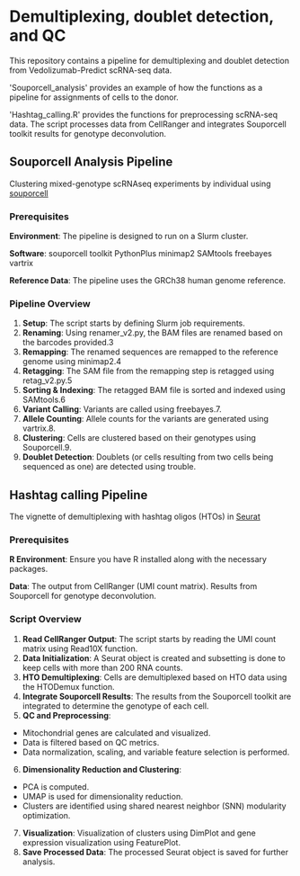 # Demultiplexing, doublet detection, and QC

This repository contains a pipeline for demultiplexing and doublet detection from Vedolizumab-Predict scRNA-seq data.

'Souporcell_analysis' provides an example of how the functions as a pipeline for assignments of cells to the donor. 

'Hashtag_calling.R' provides the functions for preprocessing scRNA-seq data. The script processes data from CellRanger and integrates Souporcell toolkit results for genotype deconvolution.

## Souporcell Analysis Pipeline 

Clustering mixed-genotype scRNAseq experiments by individual using [souporcell](https://github.com/wheaton5/souporcell)

### Prerequisites
**Environment**: The pipeline is designed to run on a Slurm cluster.

**Software**:
souporcell toolkit
PythonPlus
minimap2
SAMtools
freebayes
vartrix

**Reference Data**: The pipeline uses the GRCh38 human genome reference.

### Pipeline Overview
1. **Setup**: The script starts by defining Slurm job requirements.
2. **Renaming**: Using renamer_v2.py, the BAM files are renamed based on the barcodes provided.3
3. **Remapping**: The renamed sequences are remapped to the reference genome using minimap2.4
4. **Retagging**: The SAM file from the remapping step is retagged using retag_v2.py.5
5. **Sorting & Indexing**: The retagged BAM file is sorted and indexed using SAMtools.6
6. **Variant Calling**: Variants are called using freebayes.7.
7. **Allele Counting**: Allele counts for the variants are generated using vartrix.8.
8. **Clustering**: Cells are clustered based on their genotypes using Souporcell.9.
9. **Doublet Detection**: Doublets (or cells resulting from two cells being sequenced as one) are detected using trouble.

## Hashtag calling Pipeline 

The vignette of demultiplexing with hashtag oligos (HTOs) in [Seurat](https://satijalab.org/seurat/articles/hashing_vignette)


### Prerequisites
**R Environment**: Ensure you have R installed along with the necessary packages.

**Data**:
The output from CellRanger (UMI count matrix).
Results from Souporcell for genotype deconvolution.

### Script Overview
1. **Read CellRanger Output**: The script starts by reading the UMI count matrix using Read10X function.
2. **Data Initialization**: A Seurat object is created and subsetting is done to keep cells with more than 200 RNA counts.
3. **HTO Demultiplexing**: Cells are demultiplexed based on HTO data using the HTODemux function.
4. **Integrate Souporcell Results**: The results from the Souporcell toolkit are integrated to determine the genotype of each cell.
5. **QC and Preprocessing**:
  - Mitochondrial genes are calculated and visualized.
  - Data is filtered based on QC metrics.
  - Data normalization, scaling, and variable feature selection is performed.
6. **Dimensionality Reduction and Clustering**:
  - PCA is computed.
  - UMAP is used for dimensionality reduction.
  - Clusters are identified using shared nearest neighbor (SNN) modularity optimization.
7. **Visualization**: Visualization of clusters using DimPlot and gene expression visualization using FeaturePlot.
8. **Save Processed Data**: The processed Seurat object is saved for further analysis.
